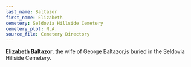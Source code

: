 ```yaml
---
last_name: Baltazor
first_name: Elizabeth
cemetery: Seldovia Hillside Cemetery
cemetery_plot: N.A.
source_file: Cemetery Directory
---
```

**Elizabeth   Baltazor**, the wife of George Baltazor,is buried in the Seldovia Hillside Cemetery.




